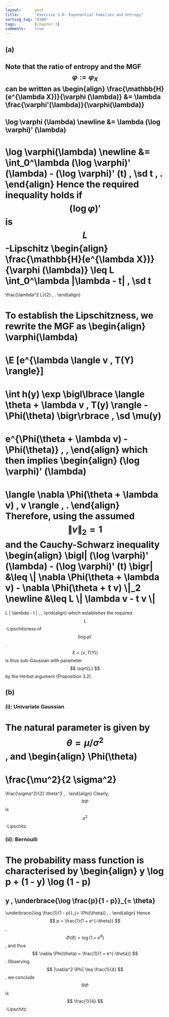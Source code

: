```yaml
---
layout:      post
title:       "Exercise 3.8: Exponential Families and Entropy"
sorting_tag: "0308"
tags:        [chapter 3]
comments:    true
---
```


## (a)

Note that the ratio of entropy and the MGF $$\varphi := \varphi_X$$ can
be written as
\begin{align}
  \frac{\mathbb{H}(e^{\lambda X})}{\varphi (\lambda)}
  &=
  \lambda \frac{\varphi'(\lambda)}{\varphi(\lambda)}
  -
  \log \varphi (\lambda)
  \newline
  &=
  \lambda (\log \varphi)' (\lambda)
  -
  \log \varphi(\lambda)
  \newline
  &=
  \int\_0^\lambda
    (\log \varphi)' (\lambda)
    -
    (\log \varphi)' (t)
    \, \sd t
  \, .
\end{align}
Hence the required inequality holds if $$(\log \varphi)'$$ is $$L$$-Lipschitz
\begin{align}
  \frac{\mathbb{H}(e^{\lambda X})}{\varphi (\lambda)}
  \leq
  L \int\_0^\lambda |\lambda - t| \, \sd t
  =
  \frac{\lambda^2 L}{2}
  \, .
\end{align}

To establish the Lipschitzness, we rewrite the MGF as
\begin{align}
  \varphi(\lambda)
  =
  \E [e^{\lambda \langle v , T(Y) \rangle}]
  =
  \int
    h(y)
    \exp \bigl\lbrace
       \langle \theta + \lambda v , T(y) \rangle
       -
       \Phi(\theta)
    \bigr\rbrace
    \, \sd \mu(y)
  =
  e^{\Phi(\theta + \lambda v) - \Phi(\theta)}
  \, ,
\end{align}
which then implies
\begin{align}
  (\log \varphi)' (\lambda)
  =
  \langle
    \nabla
    \Phi(\theta + \lambda v)
    ,
    v
  \rangle
  \, .
\end{align}
Therefore, using the assumed $$\| v \|_2 = 1$$ and the Cauchy-Schwarz inequality
\begin{align}
  \bigl|
    (\log \varphi)' (\lambda)
    -
    (\log \varphi)' (t)
  \bigr|
  &\leq
  \\|
    \nabla \Phi(\theta + \lambda v)
    -
    \nabla \Phi(\theta + t v)
  \\|\_2
  \newline
  &\leq
  L
  \\|
    \lambda v - t v
  \\|
  =
  L | \lambda - t |
  \, ,
\end{align}
which establishes the required $$L$$-Lipschitzness of $$ (\log \varphi)' $$.
$$ X = \langle v , T(Y) \rangle $$ is thus sub-Gaussian with parameter
$$ \sqrt{L} $$ by the Herbst argument (Proposition 3.2).


## (b)

### (i): Univariate Gaussian

The natural parameter is given by
$$ \theta = \mu / \sigma^2 $$, and
\begin{align}
  \Phi(\theta)
  =
  \frac{\mu^2}{2 \sigma^2}
  =
  \frac{\sigma^2}{2} \theta^2
  \, .
\end{align}
Clearly, $$ \nabla \Phi $$ is $$\sigma^2$$-Lipschitz.

### (ii): Bernoulli

The probability mass function is characterised by
\begin{align}
  y \log p
  +
  (1 - y) \log (1 - p)
  =
  y \, \underbrace{\log \frac{p}{1 - p}}\_{= \theta}
  -
  \underbrace{\log \frac{1}{1 - p}}\_{= \Phi(\theta)}
  \, .
\end{align}
Hence $$ p = \frac{1}{1 + e^{-\theta}} $$,
$$ \Phi (\theta) = \log (1 + e^{\theta}) $$, and thus
$$ \nabla \Phi(\theta) = \frac{1}{1 + e^{-\theta}} $$.
Observing $$ |\nabla^2 \Phi| \leq \frac{1}{4} $$, we conclude
$$ \nabla \Phi $$ is $$ \frac{1}{4} $$-Lipschitz.
